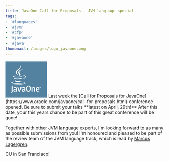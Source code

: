 ```yaml
---
title: JavaOne Call for Proposals - JVM language special
tags:
- '#languages'
- '#jvm'
- '#cfp'
- '#javaone'
- '#java'
thumbnail: /images/logo_javaone.png
---
```


<img src="/images/logo_javaone.png" class="postimg"/>
Last week the [Call for Proposals for JavaOne](https://www.oracle.com/javaone/call-for-proposals.html) conference opened. Be sure to submit your talks **latest on April, 29th!** After this date, your this years chance to be part of this great conference will be gone!

Together with other JVM language experts, I'm looking forward to as many as possible submissions from you! I'm honoured and pleased to be part of the review team of the JVM language track, which is lead by [Marcus Lagergren](https://twitter.com/lagergren).

CU in San Francisco!
